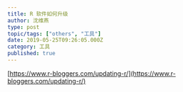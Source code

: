 ```yaml
---
title: R 软件如何升级
author: 沈维燕
type: post
topic/tags: ["others", "工具"]
date: 2019-05-25T09:26:05.000Z
category: 工具
published: true
---
```


[https://www.r-bloggers.com/updating-r/](https://www.r-bloggers.com/updating-r/)
